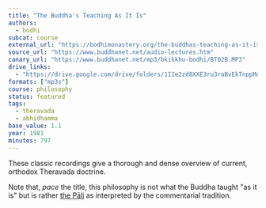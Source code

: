 ```yaml
---
title: "The Buddha's Teaching As It Is"
authors:
  - bodhi
subcat: course
external_url: "https://bodhimonastery.org/the-buddhas-teaching-as-it-is.html"
source_url: "https://www.buddhanet.net/audio-lectures.htm"
canary_url: "https://www.buddhanet.net/mp3/bkikkhu-bodhi/BT02B.MP3"
drive_links:
  - "https://drive.google.com/drive/folders/1IIe2zd8XXE3ru3raBvEkTnppMoWJ2bgC"
formats: ["mp3s"]
course: philosophy
status: featured
tags:
  - theravada
  - abhidhamma
base_value: 1.1
year: 1981
minutes: 797
---
```


These classic recordings give a thorough and dense overview of current, orthodox Theravada doctrine.

Note that, _pace_ the title, this philosophy is not what the Buddha taught "as it is" but is rather [the Pāli](/tags/pali-canon) as interpreted by the commentarial tradition. 
